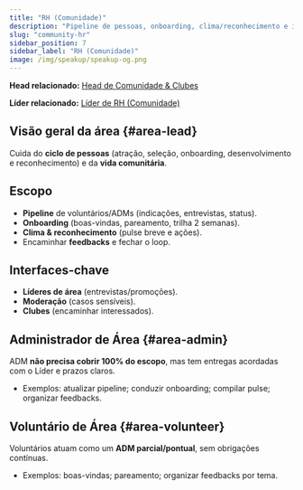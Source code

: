 ```yaml
---
title: "RH (Comunidade)"
description: "Pipeline de pessoas, onboarding, clima/reconhecimento e integração com clubes e áreas."
slug: "community-hr"
sidebar_position: 7
sidebar_label: "RH (Comunidade)"
image: /img/speakup/speakup-og.png
---
```


**Head relacionado:** [Head de Comunidade & Clubes](/notes/projects/speakup-community/org/heads#head-community-clubs)

**Líder relacionado:** [Líder de RH (Comunidade)](/notes/projects/speakup-community/org/area-leads#community-hr)

## Visão geral da área {#area-lead}

Cuida do **ciclo de pessoas** (atração, seleção, onboarding, desenvolvimento e reconhecimento) e da **vida comunitária**.

## Escopo

- **Pipeline** de voluntários/ADMs (indicações, entrevistas, status).
- **Onboarding** (boas-vindas, pareamento, trilha 2 semanas).
- **Clima & reconhecimento** (pulse breve e ações).
- Encaminhar **feedbacks** e fechar o loop.

## Interfaces-chave

- **Líderes de área** (entrevistas/promoções).
- **Moderação** (casos sensíveis).
- **Clubes** (encaminhar interessados).

## Administrador de Área {#area-admin}

ADM **não precisa cobrir 100% do escopo**, mas tem entregas acordadas com o Líder e prazos claros.

- Exemplos: atualizar pipeline; conduzir onboarding; compilar pulse; organizar feedbacks.

## Voluntário de Área {#area-volunteer}

Voluntários atuam como um **ADM parcial/pontual**, sem obrigações contínuas.

- Exemplos: boas-vindas; pareamento; organizar feedbacks por tema.
